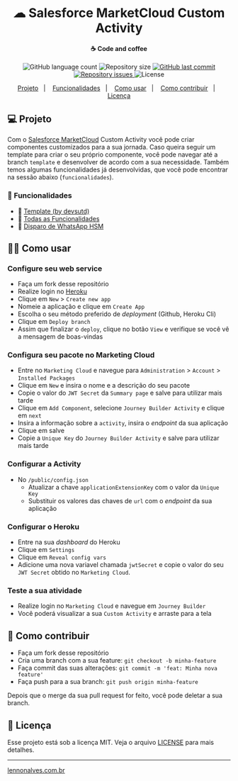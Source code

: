 <h1 align="center">
    ☁ Salesforce MarketCloud Custom Activity
</h1>

<h4 align="center">
    ☕ Code and coffee
</h4>

<p align="center">
  <img alt="GitHub language count" src="https://img.shields.io/github/languages/count/lennonalvesdias/journey-builder-custom-activity.svg">

  <img alt="Repository size" src="https://img.shields.io/github/repo-size/lennonalvesdias/journey-builder-custom-activity.svg">
  
  <a href="https://github.com/lennonalvesdias/cli/commits/master">
    <img alt="GitHub last commit" src="https://img.shields.io/github/last-commit/lennonalvesdias/journey-builder-custom-activity.svg">
  </a>

  <a href="https://github.com/lennonalvesdias/cli/issues">
    <img alt="Repository issues" src="https://img.shields.io/github/issues/lennonalvesdias/journey-builder-custom-activity.svg">
  </a>

  <img alt="License" src="https://img.shields.io/badge/license-MIT-brightgreen">
</p>

<p align="center">
  <a href="#-projeto">Projeto</a>&nbsp;&nbsp;&nbsp;|&nbsp;&nbsp;&nbsp;
  <a href="#-funcionalidades">Funcionalidades</a>&nbsp;&nbsp;&nbsp;|&nbsp;&nbsp;&nbsp;
  <a href="#-como-usar">Como usar</a>&nbsp;&nbsp;&nbsp;|&nbsp;&nbsp;&nbsp;
  <a href="#-como-contribuir">Como contribuir</a>&nbsp;&nbsp;&nbsp;|&nbsp;&nbsp;&nbsp;
  <a href="#-licença">Licença</a>
</p>

## 💻 Projeto

Com o [Salesforce MarketCloud](https://www.salesforce.com/br/products/marketing-cloud/platform/) Custom Activity você pode criar componentes customizados para a sua jornada. Caso queira seguir um template para criar o seu próprio componente, você pode navegar até a branch `template` e desenvolver de acordo com a sua necessidade. Também temos algumas funcionalidades já desenvolvidas, que você pode encontrar na sessão abaixo (`funcionalidades`).

### 🚀 Funcionalidades

* 📄 [Template (by devsutd)](https://github.com/lennonalvesdias/journey-builder-custom-activity/tree/template)
* 📁 [Todas as Funcionalidades](https://github.com/lennonalvesdias/journey-builder-custom-activity/tree/all-features)
* 📲 [Disparo de WhatsApp HSM](https://github.com/lennonalvesdias/journey-builder-custom-activity/tree/whatsapp-hsm)

## 👨‍🏫 Como usar

### Configure seu web service

- Faça um fork desse repositório
- Realize login no [Heroku](https://heroku.com/)
- Clique em `New` > `Create new app`
- Nomeie a aplicação e clique em `Create App`
- Escolha o seu método preferido de *deployment* (Github, Heroku Cli)
- Clique em `Deploy branch`
- Assim que finalizar o `deploy`, clique no botão `View` e verifique se você vê a mensagem de boas-vindas

### Configura seu pacote no Marketing Cloud

- Entre no `Marketing Cloud` e navegue para `Administration` > `Account` > `Installed Packages`
- Clique em `New` e insira o nome e a descrição do seu pacote
- Copie o valor do `JWT Secret` da `Summary page` e salve para utilizar mais tarde
- Clique em `Add Component`, selecione `Journey Builder Activity` e clique em `next`
- Insira a informação sobre a `activity`, insira o *endpoint* da sua aplicação
- Clique em salve
- Copie a `Unique Key` do `Journey Builder Activity` e salve para utilizar mais tarde

### Configurar a Activity

- No `/public/config.json`
    - Atualizar a chave `applicationExtensionKey` com o valor da `Unique Key`
    - Substituir os valores das chaves de `url` com o *endpoint* da sua aplicação

### Configurar o Heroku

- Entre na sua *dashboard* do Heroku
- Clique em `Settings`
- Clique em `Reveal config vars`
- Adicione uma nova variavel chamada `jwtSecret` e copie o valor do seu `JWT Secret` obtido no `Marketing Cloud`.

### Teste a sua atividade

- Realize login no `Marketing Cloud` e navegue em `Journey Builder`
- Você poderá visualizar a sua `Custom Activity` e arraste para a tela

## 🤔 Como contribuir

- Faça um fork desse repositório
- Cria uma branch com a sua feature: `git checkout -b minha-feature`
- Faça commit das suas alterações: `git commit -m 'feat: Minha nova feature'`
- Faça push para a sua branch: `git push origin minha-feature`

Depois que o merge da sua pull request for feito, você pode deletar a sua branch.

## 📝 Licença

Esse projeto está sob a licença MIT. Veja o arquivo [LICENSE](LICENSE) para mais detalhes.

---

[lennonalves.com.br](https://lennonalves.com.br/)
